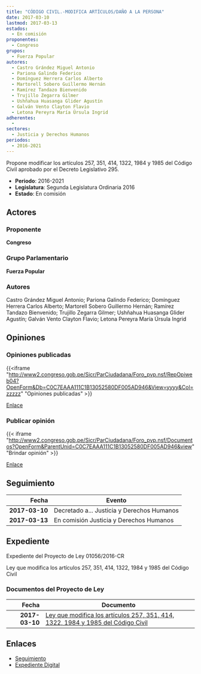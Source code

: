 ```yaml
---
title: "CÓDIGO CIVIL.-MODIFICA ARTÍCULOS/DAÑO A LA PERSONA"
date: 2017-03-10
lastmod: 2017-03-13
estados: 
  - En comisión
proponentes: 
  - Congreso
grupos: 
  - Fuerza Popular
autores: 
  - Castro Grández Miguel Antonio
  - Pariona Galindo Federico
  - Domínguez Herrera Carlos Alberto
  - Martorell Sobero Guillermo Hernán
  - Ramírez Tandazo Bienvenido
  - Trujillo Zegarra Gilmer
  - Ushñahua Huasanga Glider Agustín
  - Galván Vento Clayton Flavio
  - Letona Pereyra María Úrsula Ingrid
adherentes: 
  - 
sectores: 
  - Justicia y Derechos Humanos
periodos: 
  - 2016-2021
---
```


Propone modificar los artículos 257, 351, 414, 1322, 1984 y 1985 del Código Civil aprobado por el Decreto Legislativo 295.

- **Periodo**: 2016-2021
- **Legislatura**: Segunda Legislatura Ordinaria 2016
- **Estado**: En comisión

## Actores

### Proponente

**Congreso**

### Grupo Parlamentario

**Fuerza Popular**

### Autores

Castro Grández Miguel Antonio; Pariona Galindo Federico; Domínguez Herrera Carlos Alberto; Martorell Sobero Guillermo Hernán; Ramírez Tandazo Bienvenido; Trujillo Zegarra Gilmer; Ushñahua Huasanga Glider Agustín; Galván Vento Clayton Flavio; Letona Pereyra María Úrsula Ingrid


## Opiniones

### Opiniones publicadas

{{<iframe "http://www2.congreso.gob.pe/Sicr/ParCiudadana/Foro_pvp.nsf/RepOpiweb04?OpenForm&Db=C0C7EAAA111C1B13052580DF005AD946&View=yyyy&Col=zzzzz" "Opiniones publicadas" >}}

[Enlace](http://www2.congreso.gob.pe/Sicr/ParCiudadana/Foro_pvp.nsf/RepOpiweb04?OpenForm&Db=C0C7EAAA111C1B13052580DF005AD946&View=yyyy&Col=zzzzz)
### Publicar opinión

{{< iframe "http://www2.congreso.gob.pe/Sicr/ParCiudadana/Foro_pvp.nsf/Documentos?OpenForm&ParentUnid=C0C7EAAA111C1B13052580DF005AD946&view" "Brindar opinión" >}}

[Enlace](http://www2.congreso.gob.pe/Sicr/ParCiudadana/Foro_pvp.nsf/Documentos?OpenForm&ParentUnid=C0C7EAAA111C1B13052580DF005AD946&view)

## Seguimiento

| Fecha | Evento |
|------:|--------|
| **2017-03-10** | Decretado a... Justicia y Derechos Humanos|
| **2017-03-13** | En comisión Justicia y Derechos Humanos|


## Expediente

Expediente del Proyecto de Ley 01056/2016-CR

Ley que modifica los artículos 257, 351, 414, 1322, 1984 y 1985 del Código Civil


### Documentos del Proyecto de Ley

| Fecha | Documento |
|------:|--------|
| **2017-03-10** | [Ley que modifica los artículos 257, 351, 414, 1322, 1984 y 1985 del Código Civil](http://www.leyes.congreso.gob.pe/Documentos/2016_2021/Proyectos_de_Ley_y_de_Resoluciones_Legislativas/PL0105620170310..pdf) |

## Enlaces 

- [Seguimiento](http://www2.congreso.gob.pe/Sicr/TraDocEstProc/CLProLey2016.nsf/f7fff46988ca05b1052578e100829cc7/be098e767bad0ece052580df0057cd2d?OpenDocument)
- [Expediente Digital](http://www2.congreso.gob.pe/Sicr/TraDocEstProc/CLProLey2016.nsf/f7fff46988ca05b1052578e100829cc7/be098e767bad0ece052580df0057cd2d?OpenDocument&Click=05257FB7005EB655.eb71d0cf91d8294e05256cdf006b5706/$Body/0.1C6C)
